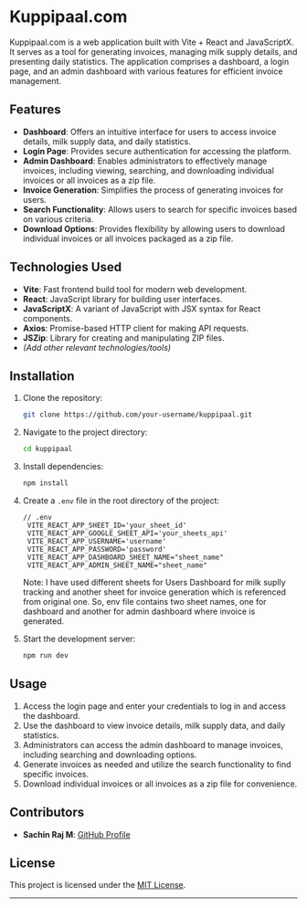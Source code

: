 # Kuppipaal.com

Kuppipaal.com is a web application built with Vite + React and JavaScriptX. It serves as a tool for generating invoices, managing milk supply details, and presenting daily statistics. The application comprises a dashboard, a login page, and an admin dashboard with various features for efficient invoice management.

## Features

- **Dashboard**: Offers an intuitive interface for users to access invoice details, milk supply data, and daily statistics.
- **Login Page**: Provides secure authentication for accessing the platform.
- **Admin Dashboard**: Enables administrators to effectively manage invoices, including viewing, searching, and downloading individual invoices or all invoices as a zip file.
- **Invoice Generation**: Simplifies the process of generating invoices for users.
- **Search Functionality**: Allows users to search for specific invoices based on various criteria.
- **Download Options**: Provides flexibility by allowing users to download individual invoices or all invoices packaged as a zip file.

## Technologies Used

- **Vite**: Fast frontend build tool for modern web development.
- **React**: JavaScript library for building user interfaces.
- **JavaScriptX**: A variant of JavaScript with JSX syntax for React components.
- **Axios**: Promise-based HTTP client for making API requests.
- **JSZip**: Library for creating and manipulating ZIP files.
- *(Add other relevant technologies/tools)*

## Installation

1. Clone the repository:

   ```bash
   git clone https://github.com/your-username/kuppipaal.git
   ```

2. Navigate to the project directory:

   ```bash
   cd kuppipaal
   ```

3. Install dependencies:

   ```bash
   npm install
   ```

4. Create a `.env` file in the root directory of the project:

   ```plaintext
   // .env
    VITE_REACT_APP_SHEET_ID='your_sheet_id'
    VITE_REACT_APP_GOOGLE_SHEET_API='your_sheets_api'
    VITE_REACT_APP_USERNAME='username'
    VITE_REACT_APP_PASSWORD='password'
    VITE_REACT_APP_DASHBOARD_SHEET_NAME="sheet_name"
    VITE_REACT_APP_ADMIN_SHEET_NAME="sheet_name"
   ```
    Note: I have used different sheets for Users Dashboard for milk suplly tracking and another sheet for invoice generation which is referenced from original one. So, env file contains two sheet names, one for dashboard and another for admin dashboard where invoice is generated.

5. Start the development server:

   ```bash
   npm run dev
   ```

## Usage

1. Access the login page and enter your credentials to log in and access the dashboard.
2. Use the dashboard to view invoice details, milk supply data, and daily statistics.
3. Administrators can access the admin dashboard to manage invoices, including searching and downloading options.
4. Generate invoices as needed and utilize the search functionality to find specific invoices.
5. Download individual invoices or all invoices as a zip file for convenience.

## Contributors

- **Sachin Raj M**: [GitHub Profile](https://github.com/sachin-raj-m)

## License

This project is licensed under the [MIT License](LICENSE).

---

